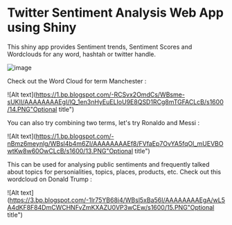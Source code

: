 # Twitter Sentiment Analysis Web App using Shiny

This shiny app provides Sentiment trends, Sentiment Scores and Wordclouds for any word, hashtah or twitter handle. 

![image](4.bp.blogspot.com/-SlV3fnHkZws/WBsiUj9GefI/AAAAAAAAEfs/cEixNwD4aHwKCwHChEmzc4UpMGYO3KmdQCLcB/s1600/11.PNG)


Check out the Word Cloud for term Manchester :


![Alt text](https://1.bp.blogspot.com/-RCSvx2OmdCs/WBsme-sUKII/AAAAAAAAEgI/lQ_1en3nHyEuELIoU9E8QSD1RCg8mTGFACLcB/s1600/14.PNG"Optional title")

You can also try combining two terms, let's try Ronaldo and Messi :

![Alt text](https://1.bp.blogspot.com/-nBmz6meynlg/WBsl4b4m6ZI/AAAAAAAAEf8/FVfaEp7OvYA5fqOl_mUEVBOwtKw8w60OwCLcB/s1600/13.PNG"Optional title")

This can be used for analysing public sentiments and frequently talked about topics for personialities, topics, places, products, etc. Check out this wordcloud on Donald Trump :


![Alt text](https://3.bp.blogspot.com/-1Ir75YB68i4/WBsl5xBa56I/AAAAAAAAEgA/wL5A4dKF8F84DmCWCHNFvZmKXAZU0VP3wCEw/s1600/15.PNG"Optional title")

